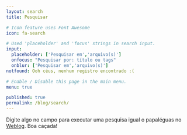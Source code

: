 ```yaml
---
layout: search
title: Pesquisar

# Icon feature uses Font Awesome
icon: fa-search

# Used 'placeholder' and 'focus' strings in search input.
input:
  placeholder: ['Pesquisar em','arquivo(s)']
  onfocus: "Pesquisar por: título ou tags"
  onblur: ['Pesquisar em','arquivo(s)']
notfound: Ooh céus, nenhum registro encontrado :(

# Enable / Disable this page in the main menu.
menu: true

published: true
permalink: /blog/search/
---
```


Digite algo no campo para executar uma pesquisa igual o papaléguas no [Weblog]({{site.url}}{{site.baseurl}}/blog/). Boa caçada!

